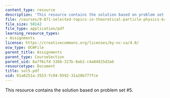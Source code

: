 ```yaml
---
content_type: resource
description: 'This resource contains the solution based on problem set #5.'
file: /courses/8-871-selected-topics-in-theoretical-particle-physics-branes-and-gauge-theory-dynamics-fall-2004/01a0251a3553fc94959231a20b777fce_sol5.pdf
file_size: 50142
file_type: application/pdf
learning_resource_types:
- Assignments
license: https://creativecommons.org/licenses/by-nc-sa/4.0/
ocw_type: OCWFile
parent_title: Assignments
parent_type: CourseSection
parent_uid: 6a7f6cfd-3368-327b-8ab1-c4a04825d3a6
resourcetype: Document
title: sol5.pdf
uid: 01a0251a-3553-fc94-9592-31a20b777fce
---
```

This resource contains the solution based on problem set #5.